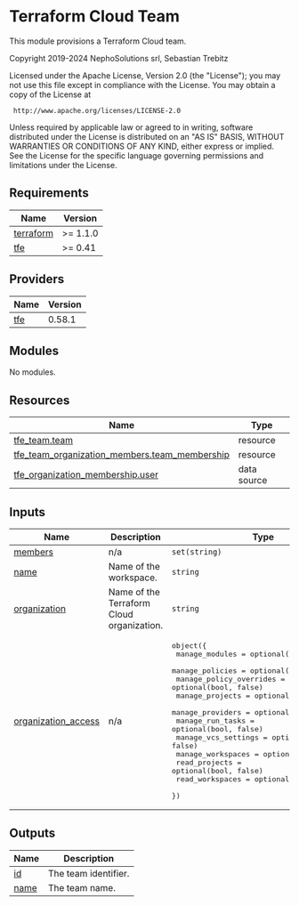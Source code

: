 # Terraform Cloud Team

This module provisions a Terraform Cloud team.

<!-- BEGINNING OF PRE-COMMIT-TERRAFORM DOCS HOOK -->
Copyright 2019-2024 NephoSolutions srl, Sebastian Trebitz

Licensed under the Apache License, Version 2.0 (the "License");
you may not use this file except in compliance with the License.
You may obtain a copy of the License at

     http://www.apache.org/licenses/LICENSE-2.0

Unless required by applicable law or agreed to in writing, software
distributed under the License is distributed on an "AS IS" BASIS,
WITHOUT WARRANTIES OR CONDITIONS OF ANY KIND, either express or implied.
See the License for the specific language governing permissions and
limitations under the License.

## Requirements

| Name | Version |
|------|---------|
| <a name="requirement_terraform"></a> [terraform](#requirement\_terraform) | >= 1.1.0 |
| <a name="requirement_tfe"></a> [tfe](#requirement\_tfe) | >= 0.41 |

## Providers

| Name | Version |
|------|---------|
| <a name="provider_tfe"></a> [tfe](#provider\_tfe) | 0.58.1 |

## Modules

No modules.

## Resources

| Name | Type |
|------|------|
| [tfe_team.team](https://registry.terraform.io/providers/hashicorp/tfe/latest/docs/resources/team) | resource |
| [tfe_team_organization_members.team_membership](https://registry.terraform.io/providers/hashicorp/tfe/latest/docs/resources/team_organization_members) | resource |
| [tfe_organization_membership.user](https://registry.terraform.io/providers/hashicorp/tfe/latest/docs/data-sources/organization_membership) | data source |

## Inputs

| Name | Description | Type | Default | Required |
|------|-------------|------|---------|:--------:|
| <a name="input_members"></a> [members](#input\_members) | n/a | `set(string)` | `[]` | no |
| <a name="input_name"></a> [name](#input\_name) | Name of the workspace. | `string` | n/a | yes |
| <a name="input_organization"></a> [organization](#input\_organization) | Name of the Terraform Cloud organization. | `string` | `null` | no |
| <a name="input_organization_access"></a> [organization\_access](#input\_organization\_access) | n/a | <pre>object({<br>    manage_modules          = optional(bool, false)<br>    manage_policies         = optional(bool, false)<br>    manage_policy_overrides = optional(bool, false)<br>    manage_projects         = optional(bool, false)<br>    manage_providers        = optional(bool, false)<br>    manage_run_tasks        = optional(bool, false)<br>    manage_vcs_settings     = optional(bool, false)<br>    manage_workspaces       = optional(bool, false)<br>    read_projects           = optional(bool, false)<br>    read_workspaces         = optional(bool, false)<br>  })</pre> | <pre>{<br>  "manage_modules": false,<br>  "manage_policies": false,<br>  "manage_policy_overrides": false,<br>  "manage_projects": false,<br>  "manage_providers": false,<br>  "manage_run_tasks": false,<br>  "manage_vcs_settings": false,<br>  "manage_workspaces": false,<br>  "read_projects": false,<br>  "read_workspaces": false<br>}</pre> | no |

## Outputs

| Name | Description |
|------|-------------|
| <a name="output_id"></a> [id](#output\_id) | The team identifier. |
| <a name="output_name"></a> [name](#output\_name) | The team name. |
<!-- END OF PRE-COMMIT-TERRAFORM DOCS HOOK -->
